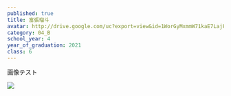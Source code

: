 ```yaml
---
published: true
title: 富張瑠斗
avatar: http://drive.google.com/uc?export=view&id=1WorGyMxmmW71kaE7LajF2mddhkPmng9Z
category: 04_B
school_year: 4
year_of_graduation: 2021
class: 6
---
```

画像テスト

![](/files/%E5%86%8D%E7%94%9F%E5%81%9C%E6%AD%A2%E3%83%9C%E3%82%BF%E3%83%B3.png)